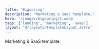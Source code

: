```yaml
---
title: 'Bigspring'
description: 'Marketing & SaaS template.'
hero: '/images/bigspring/1.webp'
tags: ['landing', 'marketing', 'saas']
layout: '@/layouts/TemplateLayout.astro'
---
```


Marketing & SaaS template.
